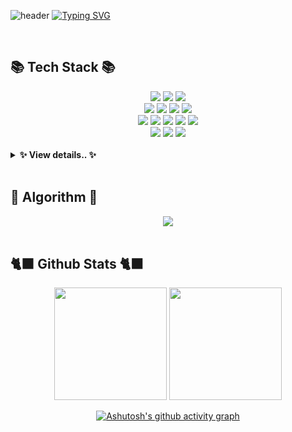 ![header](https://capsule-render.vercel.app/api?type=waving&color=39B5A9&text=&animation=twinkling&height=80)
[![Typing SVG](https://readme-typing-svg.demolab.com?font=Rubik+Bubbles&size=45&duration=3500&pause=3&color=70A5FD&center=true&random=false&width=1000&height=100&lines=Welcome+to+soyeon's+Github!%F0%9F%91%8B)](https://git.io/typing-svg)
<div align="left">

<br>

## 📚 Tech Stack 📚
<div align=center>
 <img src="https://img.shields.io/badge/java-%23ED8B00.svg?style=for-the-badge&logo=openjdk&logoColor=white"> 
 <img src="https://img.shields.io/badge/c-%2300599C.svg?style=for-the-badge&logo=c&logoColor=white">
  <img src="https://img.shields.io/badge/python-3670A0?style=for-the-badge&logo=python&logoColor=ffdd54">
  <br>
   <img src="https://img.shields.io/badge/mysql-4479A1?style=for-the-badge&logo=mysql&logoColor=white"> 
        <img src="https://img.shields.io/badge/MariaDB-003545?style=for-the-badge&logo=mariadb&logoColor=white">
        <img src="https://img.shields.io/badge/firebase-FFCA28?style=for-the-badge&logo=firebase&logoColor=white">
          <img src="https://img.shields.io/badge/redis-%23DD0031.svg?style=for-the-badge&logo=redis&logoColor=white">
        <br>
         <img src="https://img.shields.io/badge/Spring Boot-6DB33F?style=for-the-badge&logo=spring boot&logoColor=white">
        <img src="https://img.shields.io/badge/vuejs-%2335495e.svg?style=for-the-badge&logo=vuedotjs&logoColor=%234FC08D">
        <img src="https://img.shields.io/badge/react-%2320232a.svg?style=for-the-badge&logo=react&logoColor=%2361DAFB">
           <img src="https://img.shields.io/badge/Android%20Studio-3DDC84.svg?style=for-the-badge&logo=android-studio&logoColor=white">
             <img src="https://img.shields.io/badge/unity-%23000000.svg?style=for-the-badge&logo=unity&logoColor=white">
        <br>
        <img src="https://img.shields.io/badge/docker-%230db7ed.svg?style=for-the-badge&logo=docker&logoColor=white">
        <img src="https://img.shields.io/badge/jenkins-%232C5263.svg?style=for-the-badge&logo=jenkins&logoColor=white">
        <img src="https://img.shields.io/badge/Amazon AWS-232F3E?style=for-the-badge&logo=amazon aws&logoColor=white">
     </div>
   <br>
<details>
<summary><strong>✨ View details.. ✨</strong></summary>
<div markdown="1">
    <!-- Language -->
    <h3><strong>Language</strong></h3>
    <div>
        <img src="https://img.shields.io/badge/java-%23ED8B00.svg?style=for-the-badge&logo=openjdk&logoColor=white"> 
        <img src="https://img.shields.io/badge/c-%2300599C.svg?style=for-the-badge&logo=c&logoColor=white">
        <img src="https://img.shields.io/badge/c%23-%23239120.svg?style=for-the-badge&logo=c-sharp&logoColor=white">
        <img src="https://img.shields.io/badge/python-3670A0?style=for-the-badge&logo=python&logoColor=ffdd54">
        <br>
        <img src="https://img.shields.io/badge/javascript-%23323330.svg?style=for-the-badge&logo=javascript&logoColor=%23F7DF1E"> 
        <img src="https://img.shields.io/badge/html5-%23E34F26.svg?style=for-the-badge&logo=html5&logoColor=white"> 
        <img src="https://img.shields.io/badge/css3-%231572B6.svg?style=for-the-badge&logo=css3&logoColor=white">
        <img src="https://img.shields.io/badge/dart-%230175C2.svg?style=for-the-badge&logo=dart&logoColor=white">
    </div>
    <br>
        <!-- Database -->
    <h3><strong>Database</strong></h3>
    <div> 
        <img src="https://img.shields.io/badge/mysql-4479A1?style=for-the-badge&logo=mysql&logoColor=white"> 
        <img src="https://img.shields.io/badge/MariaDB-003545?style=for-the-badge&logo=mariadb&logoColor=white">
        <img src="https://img.shields.io/badge/firebase-FFCA28?style=for-the-badge&logo=firebase&logoColor=white">
        <img src="https://img.shields.io/badge/redis-%23DD0031.svg?style=for-the-badge&logo=redis&logoColor=white">
        <img src="https://img.shields.io/badge/MongoDB-%234ea94b.svg?style=for-the-badge&logo=mongodb&logoColor=white">
    </div>
    <br>
           <!-- Frameworks & Libraries -->
    <h3><strong>Frameworks & Libraries</strong></h3>
    <div>
        <img src="https://img.shields.io/badge/Spring Boot-6DB33F?style=for-the-badge&logo=spring boot&logoColor=white">
        <img src="https://img.shields.io/badge/vuejs-%2335495e.svg?style=for-the-badge&logo=vuedotjs&logoColor=%234FC08D">
        <img src="https://img.shields.io/badge/react-%2320232a.svg?style=for-the-badge&logo=react&logoColor=%2361DAFB">
        <img src="https://img.shields.io/badge/Flutter-%2302569B.svg?style=for-the-badge&logo=Flutter&logoColor=white">
    </div>
    <br>
    <!-- Server -->
    <h3><strong>Server</strong></h3>
    <div>
        <img src="https://img.shields.io/badge/linux-FCC624?style=for-the-badge&logo=linux&logoColor=black">
        <img src="https://img.shields.io/badge/docker-%230db7ed.svg?style=for-the-badge&logo=docker&logoColor=white">
        <img src="https://img.shields.io/badge/nginx-%23009639.svg?style=for-the-badge&logo=nginx&logoColor=white">
        <img src="https://img.shields.io/badge/jenkins-%232C5263.svg?style=for-the-badge&logo=jenkins&logoColor=white">
        <img src="https://img.shields.io/badge/Amazon AWS-232F3E?style=for-the-badge&logo=amazon aws&logoColor=white">
        <img src="https://img.shields.io/badge/apache tomcat-F8DC75?style=for-the-badge&logo=apachetomcat&logoColor=black">
    </div>
    <br>
    <!-- Tools -->
    <h3><strong>Tools</strong></h3>
    <div>
        <img src="https://img.shields.io/badge/IntelliJIDEA-000000.svg?style=for-the-badge&logo=intellij-idea&logoColor=white">
        <img src="https://img.shields.io/badge/Eclipse-FE7A16.svg?style=for-the-badge&logo=Eclipse&logoColor=white">
        <img src="https://img.shields.io/badge/Visual%20Studio%20Code-0078d7.svg?style=for-the-badge&logo=visual-studio-code&logoColor=white">
        <img src="https://img.shields.io/badge/Visual%20Studio-5C2D91.svg?style=for-the-badge&logo=visual-studio&logoColor=white">
        <img src="https://img.shields.io/badge/Android%20Studio-3DDC84.svg?style=for-the-badge&logo=android-studio&logoColor=white">
        <img src="https://img.shields.io/badge/Xcode-007ACC?style=for-the-badge&logo=Xcode&logoColor=white">
        <img src="https://img.shields.io/badge/unity-%23000000.svg?style=for-the-badge&logo=unity&logoColor=white">
        <img src="https://img.shields.io/badge/pycharm-143?style=for-the-badge&logo=pycharm&logoColor=black&color=black&labelColor=green">
        <img src="https://img.shields.io/badge/jupyter-%23FA0F00.svg?style=for-the-badge&logo=jupyter&logoColor=white">
    </div>
    <br>
        <!-- Team -->
    <h3><strong>Team</strong></h3>
    <div>
        <img src="https://img.shields.io/badge/git-%23F05033.svg?style=for-the-badge&logo=git&logoColor=white">
        <img src="https://img.shields.io/badge/github-%23121011.svg?style=for-the-badge&logo=github&logoColor=white">
        <img src="https://img.shields.io/badge/gitlab-%23181717.svg?style=for-the-badge&logo=gitlab&logoColor=white">
        <img src="https://img.shields.io/badge/jira-%230A0FFF.svg?style=for-the-badge&logo=jira&logoColor=white">
        <img src="https://img.shields.io/badge/figma-%23F24E1E.svg?style=for-the-badge&logo=figma&logoColor=white">
        <img src="https://img.shields.io/badge/mattermost-0058CC?style=for-the-badge&logo=mattermost&logoColor=white">
    </div>
</div>   
</details>

<br>

## 🤖 Algorithm 🤖
<div align=center>
 <img src="http://mazassumnida.wtf/api/v2/generate_badge?boj=soyeun37">
</div>
<br>

## 🐈‍⬛ Github Stats 🐈‍⬛
<div align=center>
    <p>
    <!-- <img height="180em"  src="https://github-readme-stats.vercel.app/api?username=soyeon37&show_icons=true&card_width=100&theme=tokyonight"> -->
<img height="180em" width="auto" src="https://streak-stats.demolab.com/?user=soyeon37&&theme=tokyonight">
    <img height="180em" width="auto" src="https://github-readme-stats.vercel.app/api/top-langs/?username=soyeon37&layout=compact&theme=tokyonight">
</p>
    </p>

[![Ashutosh's github activity graph](https://github-readme-activity-graph.vercel.app/graph?username=soyeon37&radius=5&theme=tokyo-night)](https://github.com/ashutosh00710/github-readme-activity-graph)
</div>



<br>
